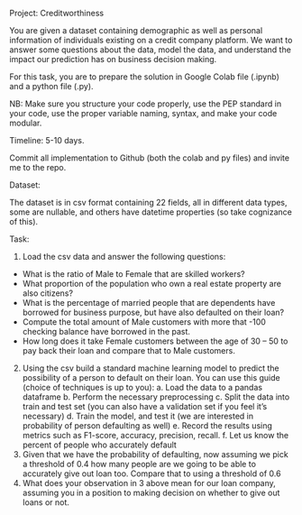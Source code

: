 Project: Creditworthiness

You are given a dataset containing demographic as well as personal information of individuals existing on a credit company platform. We want to answer some questions about the data, model the data, and understand the impact our prediction has on business decision making. 

For this task, you are to prepare the solution in Google Colab file (.ipynb) and a python file (.py). 

NB: Make sure you structure your code properly, use the PEP standard in your code, use the proper variable naming, syntax, and make your code modular. 

Timeline: 5-10 days.

Commit all implementation to Github (both the colab and py files) and invite me to the repo.


Dataset:

The dataset is in csv format containing 22 fields, all in different data types, some are nullable, and others have datetime properties (so take cognizance of this).


Task:

1.	Load the csv data and answer the following questions:
-	What is the ratio of Male to Female that are skilled workers?
-	What proportion of the population who own a real estate property are also citizens?
-	What is the percentage of married people that are dependents have borrowed for business purpose, but have also defaulted on their loan?
-	Compute the total amount of Male customers with more that -100 checking balance have borrowed in the past.
-	How long does it take Female customers between the age of 30 – 50 to pay back their loan and compare that to Male customers. 
2.	Using the csv build a standard machine learning model to predict the possibility of a person to default on their loan. You can use this guide (choice of techniques is up to you):
a.	Load the data to a pandas dataframe
b.	Perform the necessary preprocessing
c.	Split the data into train and test set (you can also have a validation set if you feel it’s necessary)
d.	Train the model, and test it (we are interested in probability of person defaulting as well)
e.	Record the results using metrics such as F1-score, accuracy, precision, recall.
f.	Let us know the percent of people who accurately default
3.	Given that we have the probability of defaulting, now assuming we pick a threshold of 0.4 how many people are we going to be able to accurately give out loan too. Compare that to using a threshold of 0.6
4.	What does your observation in 3 above mean for our loan company, assuming you in a position to making decision on whether to give out loans or not. 

